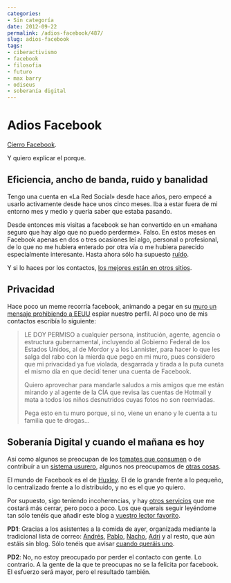 ```yaml
---
categories:
- Sin categoría
date: 2012-09-22
permalink: /adios-facebook/487/
slug: adios-facebook
tags:
- ciberactivismo
- facebook
- filosofia
- futuro
- max barry
- odiseus
- soberanía digital
---
```


# Adios Facebook

[Cierro Facebook](https://www.facebook.com/help/?faq=224562897555674#¿Qué-tengo-que-hacer-para-eliminar-permanentemente-mi-cuenta?).

Y quiero explicar el porque.

## Eficiencia, ancho de banda, ruido y banalidad

Tengo una cuenta en «La Red Social» desde hace años, pero empecé a usarlo activamente desde hace unos cinco meses. Iba a estar fuera de mi entorno mes y medio y quería saber que estaba pasando.

Desde entonces mis visitas a facebook se han convertido en un «mañana seguro que hay algo que no puedo perderme». Falso. En estos meses en Facebook apenas en dos o tres ocasiones leí algo, personal o profesional, de lo que no me hubiera enterado por otra vía o me hubiera parecido especialmente interesante. Hasta ahora sólo ha supuesto [ruído](http://nosolosoftware.com/huxley-vs-orwell/).

Y si lo haces por los contactos, [los mejores están en otros sitios](http://bitacora.lasindias.com/la-piramide-del-compromiso/).

## Privacidad

Hace poco un meme recorría facebook, animando a pegar en su [muro un mensaje prohibiendo a EEUU](http://serunserhumano.com.ar/empresas/che-organicemonos/que-la-inocencia-te-valga/) espiar nuestro perfil. Al poco uno de mis contactos escribía lo siguiente:

> LE DOY PERMISO a cualquier persona, institución, agente, agencia o estructura gubernamental, incluyendo al Gobierno Federal de los Estados Unidos, al de Mordor y a los Lannister, para hacer lo que les salga del rabo con la mierda que pego en mi muro, pues considero que mi privacidad ya fue violada, desgarrada y tirada a la puta cuneta el mismo día en que decidí tener una cuenta de Facebook.
> 
> Quiero aprovechar para mandarle saludos a mis amigos que me están mirando y al agente de la CÍA que revisa las cuentas de Hotmail y mata a todos los niños desnutridos cuyas fotos no son reenviadas.
> 
> Pega esto en tu muro porque, si no, viene un enano y le cuenta a tu familia que te drogas…

## Soberanía Digital y cuando el mañana es hoy

Así como algunos se preocupan de los [tomates que consumen](http://www.maxbarry.com/2011/03/23/news.html) o de contribuír a un [sistema usurero](http://carmediandopolomundo.odiseus.org/2012/09/16/caminando-para-ser-mas-libre/), algunos nos preocupamos de [otras cosas](http://www.masticable.org/2011/07/27/por-que-me-iba-a-importar-eso-de-la-soberania-digital/).

El mundo de Facebook es el de [Huxley](https://www.amazon.com/dp/8497594258/ref=as_li_ss_til?tag=httpconocimie-20&camp=0&creative=0&linkCode=as4&creativeASIN=8497594258&adid=1GBPTWK4D81TKDDKSJ7A&). El de lo grande frente a lo pequeño, lo centralizado frente a lo distribuido, y no es el que yo quiero.

Por supuesto, sigo teniendo incoherencias, y hay [otros servicios](https://twitter.com/fpuga) que me costará más cerrar, pero poco a poco. Los que querais seguir leyéndome tan sólo tenéis que añadir este blog a [vuestro lector favorito](http://liferea.sourceforge.net/).

**PD1**: Gracias a los asistentes a la comida de ayer, organizada mediante la tradicional lista de correo: [Andrés](http://nosolosoftware.com), [Pablo](http://psanxiao.com), [Nacho](http://nosololibresig.blogspot.com.es/), [Adri](http://jauladepalabras.netii.net/) y al resto, que aún estáis sin blog. Sólo tenéis que avisar [cuando queráis uno](http://odiseus.org/).

**PD2**: No, no estoy preocupado por perder el contacto con gente. Lo contrario. A la gente de la que te preocupas no se la felicita por facebook. El esfuerzo será mayor, pero el resultado también.